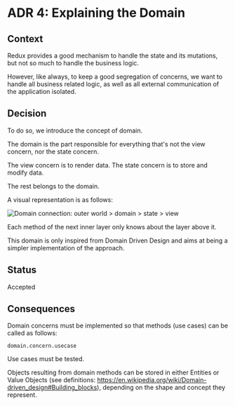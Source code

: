 # ADR 4: Explaining the Domain

## Context
Redux provides a good mechanism to handle the state and its mutations, but not so much to handle the business logic.

However, like always, to keep a good segregation of concerns, we want to handle all business related logic, as well as all external communication of the application isolated. 

## Decision
To do so, we introduce the concept of domain.

The domain is the part responsible for everything that's not the view concern, nor the state concern.

The view concern is to render data.
The state concern is to store and modify data.

The rest belongs to the domain.

A visual representation is as follows:

![Domain connection: outer world > domain > state > view](https://user-images.githubusercontent.com/12797962/41419432-4c70fd4e-6ff2-11e8-8acd-a18367087193.png)

Each method of the next inner layer only knows about the layer above it.

This domain is only inspired from Domain Driven Design and aims at being a simpler implementation of the approach.

## Status
 Accepted
 
## Consequences
Domain concerns must be implemented so that methods (use cases) can be called as follows:

```
domain.concern.usecase
```

Use cases must be tested.

Objects resulting from domain methods can be stored in either Entities or Value Objects (see definitions: https://en.wikipedia.org/wiki/Domain-driven_design#Building_blocks), depending on the shape and concept they represent.
